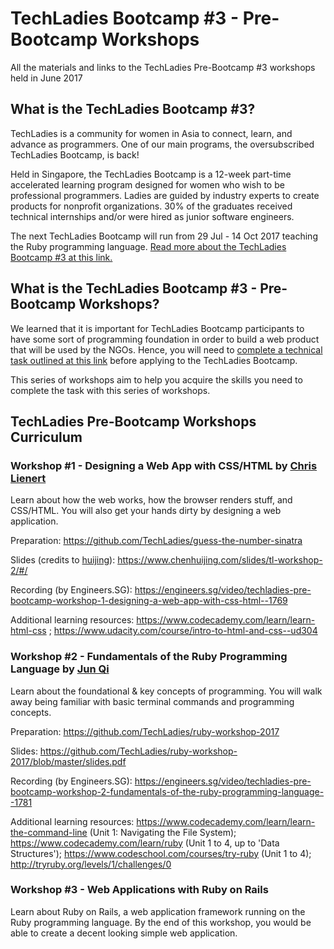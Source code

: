 # TechLadies Bootcamp #3 - Pre-Bootcamp Workshops
All the materials and links to the TechLadies Pre-Bootcamp #3 workshops held in June 2017

## What is the TechLadies Bootcamp #3?
TechLadies is a community for women in Asia to connect, learn, and advance as programmers. One of our main programs, the oversubscribed TechLadies Bootcamp, is back!

Held in Singapore, the TechLadies Bootcamp is a 12-week part-time accelerated learning program designed for women who wish to be professional programmers. Ladies are guided by industry experts to create products for nonprofit organizations. 30% of the graduates received technical internships and/or were hired as junior software engineers.

The next TechLadies Bootcamp will run from 29 Jul - 14 Oct 2017 teaching the Ruby programming language. [Read more about the TechLadies Bootcamp #3 at this link.](http://www.techladies.co/techladies-bootcamp-3)

## What is the TechLadies Bootcamp #3 - Pre-Bootcamp Workshops?
We learned that it is important for TechLadies Bootcamp participants to have some sort of programming foundation in order to build a web product that will be used by the NGOs. Hence, you will need to [complete a technical task outlined at this link](https://github.com/TechLadies/technical-task) before applying to the TechLadies Bootcamp.

This series of workshops aim to help you acquire the skills you need to complete the task with this series of workshops. 

## TechLadies Pre-Bootcamp Workshops Curriculum
### Workshop #1 - Designing a Web App with CSS/HTML by [Chris Lienert](https://github.com/cliener) 
Learn about how the web works, how the browser renders stuff, and CSS/HTML. You will also get your hands dirty by designing a web application.

Preparation: https://github.com/TechLadies/guess-the-number-sinatra

Slides (credits to [huijing](https://github.com/huijing)): https://www.chenhuijing.com/slides/tl-workshop-2/#/

Recording (by Engineers.SG): https://engineers.sg/video/techladies-pre-bootcamp-workshop-1-designing-a-web-app-with-css-html--1769

Additional learning resources: https://www.codecademy.com/learn/learn-html-css ; https://www.udacity.com/course/intro-to-html-and-css--ud304 

### Workshop #2 - Fundamentals of the Ruby Programming Language by [Jun Qi](https://github.com/tjjjwxzq)
Learn about the foundational & key concepts of programming. You will walk away being familiar with basic terminal commands and programming concepts.

Preparation: https://github.com/TechLadies/ruby-workshop-2017

Slides: https://github.com/TechLadies/ruby-workshop-2017/blob/master/slides.pdf

Recording (by Engineers.SG): https://engineers.sg/video/techladies-pre-bootcamp-workshop-2-fundamentals-of-the-ruby-programming-language--1781

Additional learning resources: https://www.codecademy.com/learn/learn-the-command-line (Unit 1: Navigating the File System); https://www.codecademy.com/learn/ruby (Unit 1 to 4, up to 'Data Structures'); https://www.codeschool.com/courses/try-ruby (Unit 1 to 4); http://tryruby.org/levels/1/challenges/0


### Workshop #3 - Web Applications with Ruby on Rails
Learn about Ruby on Rails, a web application framework running on the Ruby programming language. By the end of this workshop, you would be able to create a decent looking simple web application.
